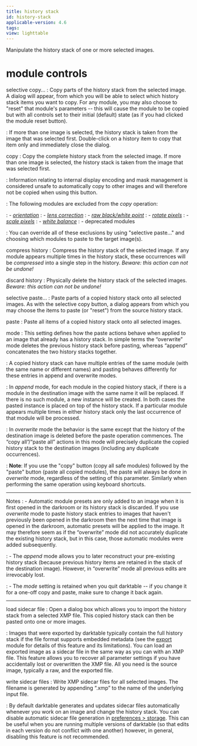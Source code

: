 ```yaml
---
title: history stack
id: history-stack
applicable-version: 4.6
tags: 
view: lighttable
---
```


Manipulate the history stack of one or more selected images.

# module controls

selective copy...
: Copy parts of the history stack from the selected image. A dialog will appear, from which you will be able to select which history stack items you want to copy. For any module, you may also choose to "reset" that module's parameters -- this will cause the module to be copied but with all controls set to their initial (default) state (as if you had clicked the module reset button).

: If more than one image is selected, the history stack is taken from the image that was selected first. Double-click on a history item to copy that item only and immediately close the dialog.

copy
: Copy the complete history stack from the selected image. If more than one image is selected, the history stack is taken from the image that was selected first.

: Information relating to internal display encoding and mask management is considered unsafe to automatically copy to other images and will therefore not be copied when using this button.

: The following modules are excluded from the _copy_ operation:

: - [_orientation_](../../processing-modules/orientation.md)
: - [_lens correction_](../../processing-modules/lens-correction.md)
: - [_raw black/white point_](../../processing-modules/raw-black-white-point.md)
: - [_rotate pixels_](../../processing-modules/rotate-pixels.md)
: - [_scale pixels_](../../processing-modules/scale-pixels.md)
: - [_white balance_](../../processing-modules/white-balance.md)
: - deprecated modules

: You can override all of these exclusions by using "selective paste..." and choosing which modules to paste to the target image(s).

compress history
: Compress the history stack of the selected image. If any module appears multiple times in the history stack, these occurrences will be _compressed_ into a single step in the history. _Beware: this action can not be undone!_

discard history
: Physically delete the history stack of the selected images. _Beware: this action can not be undone!_

selective paste...
: Paste parts of a copied history stack onto all selected images. As with the selective copy button, a dialog appears from which you may choose the items to paste (or "reset") from the source history stack.

paste
: Paste all items of a copied history stack onto all selected images.

mode
: This setting defines how the paste actions behave when applied to an image that already has a history stack. In simple terms the “overwrite” mode deletes the previous history stack before pasting, whereas “append” concatenates the two history stacks together.

: A copied history stack can have multiple entries of the same module (with the same name or different names) and pasting behaves differently for these entries in append and overwrite modes. 

: In _append_ mode, for each module in the copied history stack, if there is a module in the destination image with the same name it will be replaced. If there is no such module, a new instance will be created. In both cases the pasted instance is placed on top of the history stack. If a particular module appears multiple times in either history stack only the last occurrence of that module will be processed.

: In _overwrite_ mode the behavior is the same except that the history of the destination image is deleted before the paste operation commences. The “copy all”/“paste all” actions in this mode will precisely duplicate the copied history stack to the destination images (including any duplicate occurrences).

: **Note**: If you use the "copy" button (copy all safe modules) followed by the "paste" button (paste all copied modules), the paste will always be done in _overwrite_ mode, regardless of the setting of this parameter. Similarly when performing the same operation using keyboard shortcuts.

---

Notes
: - Automatic module presets are only added to an image when it is first opened in the darkroom or its history stack is discarded. If you use _overwrite_ mode to paste history stack entries to images that haven't previously been opened in the darkroom then the next time that image is opened in the darkroom, automatic presets will be applied to the image. It may therefore seem as if the “overwrite” mode did not accurately duplicate the existing history stack, but in this case, those automatic modules were added subsequently.

: - The _append_ mode allows you to later reconstruct your pre-existing history stack (because previous history items are retained in the stack of the destination image). However, in “overwrite” mode all previous edits are irrevocably lost.

: - The _mode_ setting is retained when you quit darktable -- if you change it for a one-off copy and paste, make sure to change it back again.

---

load sidecar file
: Open a dialog box which allows you to import the history stack from a selected XMP file. This copied history stack can then be pasted onto one or more images.

: Images that were exported by darktable typically contain the full history stack if the file format supports embedded metadata (see the [export](../shared/export.md) module for details of this feature and its limitations). You can load an exported image as a sidecar file in the same way as you can with an XMP file. This feature allows you to recover all parameter settings if you have accidentally lost or overwritten the XMP file. All you need is the source image, typically a raw, and the exported file.

write sidecar files
: Write XMP sidecar files for all selected images. The filename is generated by appending “.xmp” to the name of the underlying input file.

: By default darktable generates and updates sidecar files automatically whenever you work on an image and change the history stack. You can disable automatic sidecar file generation in [preferences > storage](../../../preferences-settings/storage.md). This can be useful when you are running multiple versions of darktable (so that edits in each version do not conflict with one another) however, in general, disabling this feature is not recommended.
